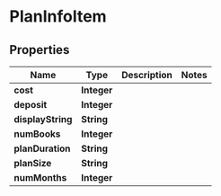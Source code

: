 # PlanInfoItem

## Properties
Name | Type | Description | Notes
------------ | ------------- | ------------- | -------------
**cost** | **Integer** |  | 
**deposit** | **Integer** |  | 
**displayString** | **String** |  | 
**numBooks** | **Integer** |  | 
**planDuration** | **String** |  | 
**planSize** | **String** |  | 
**numMonths** | **Integer** |  | 

